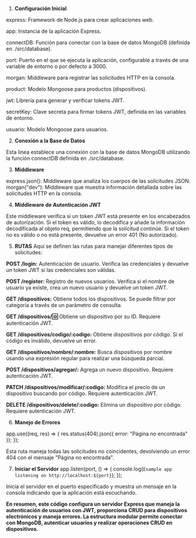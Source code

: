 1. **Configuración Inicial**
<!-- 
const express = require("express");
const app = express();
const connectDB = require("./src/database");
const port = process.env.PORT ?? 3000;
const morgan = require("morgan");
const product = require("./src/product");
const jwt = require('jsonwebtoken');
const secretKey = process.env.SECRET_KEY;
const usuario = require('./src/users'); 
-->

express: Framework de Node.js para crear aplicaciones web.

app: Instancia de la aplicación Express.

connectDB: Función para conectar con la base de datos MongoDB (definida en ./src/database).

port: Puerto en el que se ejecuta la aplicación, configurable a través de una variable de entorno o por defecto a 3000.

morgan: Middleware para registrar las solicitudes HTTP en la consola.

product: Modelo Mongoose para productos (dispositivos).

jwt: Librería para generar y verificar tokens JWT.

secretKey: Clave secreta para firmar tokens JWT, definida en las variables de entorno.

usuario: Modelo Mongoose para usuarios.

2. **Conexión a la Base de Datos**
<!-- 
connectDB(); 
-->

Esta línea establece una conexión con la base de datos MongoDB utilizando la función connectDB definida en ./src/database.

3. **Middleware**
<!-- 
app.use(express.json());
app.use(morgan("dev"));
 -->

express.json(): Middleware que analiza los cuerpos de las solicitudes JSON.
morgan("dev"): Middleware que muestra información detallada sobre las solicitudes HTTP en la consola.


4. **Middleware de Autenticación JWT**
<!-- 
const verifyToken = (req, res, next) => {
  const token = req.headers['authorization'];

  if (!token) {
    return res.status(401).json({ error: 'No token provided' });
  }

  try {
    const decoded = jwt.verify(token, secretKey);
    req.decoded = decoded;
    next();
  } catch (error) {
    return res.status(401).json({ error: 'Invalid token' });
  }
};
 -->
Este middleware verifica si un token JWT está presente en los encabezados de autorización. Si el token es válido, lo decodifica y añade la información decodificada al objeto req, permitiendo que la solicitud continúe. Si el token no es válido o no está presente, devuelve un error 401 (No autorizado).

5. **RUTAS**
Aquí se definen las rutas para manejar diferentes tipos de solicitudes:


**POST /login:** 
Autenticación de usuario. Verifica las credenciales y devuelve un token JWT si las credenciales son válidas.

<!-- 
app.post('/login', async (req, res) => {
  // Lógica para autenticar al usuario
});
 -->

**POST /register:**
Registro de nuevos usuarios. Verifica si el nombre de usuario ya existe, crea un nuevo usuario y devuelve un token JWT.

<!-- 
app.post('/register', async (req, res) => {
  // Lógica para registrar un nuevo usuario
}); 
-->

**GET /dispositivos:** 
Obtiene todos los dispositivos. Se puede filtrar por categoría a través de un parámetro de consulta.

<!-- 
app.get("/dispositivos", async (req, res) => {
  // Lógica para obtener dispositivos
}); 
-->

**GET /dispositivos/:id:**
Obtiene un dispositivo por su ID. Requiere autenticación JWT.

<!--
app.get("/dispositivos/:id", verifyToken, async (req, res) => {
  // Lógica para obtener un dispositivo por ID
}); 
-->

**GET /dispositivos/codigo/:codigo:**
Obtiene dispositivos por código. Si el código es inválido, devuelve un error.

<!-- 
app.get("/dispositivos/codigo/:codigo", async (req, res) => {
  // Lógica para obtener dispositivos por código
}); 
-->


**GET /dispositivos/nombre/:nombre:**
Busca dispositivos por nombre usando una expresión regular para realizar una búsqueda parcial.

<!-- 
app.get("/dispositivos/nombre/:nombre", async (req, res) => {
  // Lógica para buscar dispositivos por nombre
});
 -->


**POST /dispositivos/agregar/:**
Agrega un nuevo dispositivo. Requiere autenticación JWT.

<!-- 
app.post("/dispositivos/agregar/", verifyToken, async (req, res) => {
  // Lógica para agregar un nuevo dispositivo
}); 
-->



**PATCH /dispositivos/modificar/:codigo:** 
Modifica el precio de un dispositivo buscando por código. Requiere autenticación JWT.

<!-- 
app.patch("/dispositivos/modificar/:codigo", verifyToken, async (req, res) => {
  // Lógica para modificar el precio de un dispositivo
}); 
-->



**DELETE /dispositivos/delete/:codigo:**
Elimina un dispositivo por código. Requiere autenticación JWT.

<!--
 app.delete("/dispositivos/delete/:codigo", verifyToken, async (req, res) => {
  // Lógica para eliminar un dispositivo por código
});
 -->


6. **Manejo de Errores**

app.use((req, res) => {
  res.status(404).json({ error: "Página no encontrada" });
});

Esta ruta maneja todas las solicitudes no coincidentes, devolviendo un error 404 con el mensaje "Página no encontrada".



7. **Iniciar el Servidor**
app.listen(port, () => {
  console.log(`Example app listening on http://localhost:${port}`);
});

Inicia el servidor en el puerto especificado y muestra un mensaje en la consola indicando que la aplicación está escuchando.




**En resumen, este código configura un servidor Express que maneja la autenticación de usuarios con JWT, proporciona CRUD para dispositivos electrónicos y maneja errores. La estructura modular permite conectar con MongoDB, autenticar usuarios y realizar operaciones CRUD en dispositivos.**